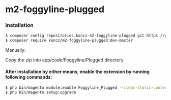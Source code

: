# m2-foggyline-plugged

### Installation

```sh
$ composer config repositories.koncz-m2-foggyline-plugged git https://github.com/ksz2013/m2-foggyline-plugged.git
$ composer require koncz/m2-foggyline-plugged:dev-master
```

Manually:

Copy the zip into app/code/Foggyline/Plugged directory


#### After installation by either means, enable the extension by running following commands:

```sh
$ php bin/magento module:enable Foggyline_Plugged --clear-static-content
$ php bin/magento setup:upgrade
```